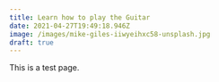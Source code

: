 ```yaml
---
title: Learn how to play the Guitar
date: 2021-04-27T19:49:18.946Z
image: /images/mike-giles-iiwyeihxc58-unsplash.jpg
draft: true
---
```


This is a test page.

